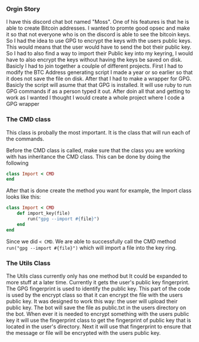 ### Orgin Story

I have this discord chat bot named "Moss". One of his features is that he is able to create Bitcoin addresses. I wanted to promte good opsec and make it so that
not everyone who is on the discord is able to see the bitcoin keys. So I had the idea to use GPG to encrypt the keys with the users public keys. This would means that the user
would have to send the bot their public key. So I had to also find a way to import their Public key into my keyring, I would have to also encrypt the keys without having the keys 
be saved on disk. Basicly I had to join together a coulple of different projects. First I had to modify the BTC Address generating script I made a year or so earlier so that it does 
not save the file on disk. After that I had to make a wrapper for GPG. Basicly the script will asume that that GPG is installed. It will use ruby to run GPG commands if as a person typed it out.
After doin all that and getting to work as I wanted I thought I would create a whole project where I code a GPG wrapper


### The CMD class

This class is probally the most important. It is the class that will run each of the commands. 

Before the CMD class is called, make sure that the class you are working with has inheritance the CMD class. This can be done by doing the following
```ruby
class Import < CMD
end
```
After that is done create the method you want for example, the Import class looks like this:

```ruby
class Import < CMD
    def import_key(file)
        run("gpg --import #{file}")
    end
end
```

Since we did `< CMD`. We are able to successfully call the CMD method `run("gpg --import #{file}")` which will import a file into the key ring. 


### The Utils Class

The Utils class currently only has one method but It could be expanded to more stuff at a later time. Currently it gets the user's public key fingerprint. The GPG fingerprint is used to identify the public key. This part of the code is used by the encrypt class so that it can encrypt the file with the users public key. It was designed to work this way: the user will upload their public key. The bot will save the file as public.txt in the users directory on the bot. When ever it is needed to encrypt something with the users public key it will use the fingerprint class to get the fingerprint of public key that is located in the user's directory. Next it will use that fingerprint to ensure that the message or file will be encrypted with the users public key. 
